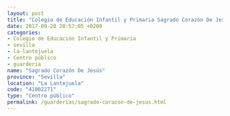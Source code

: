 ```yaml
---
layout: post
title: "Colegio de Educación Infantil y Primaria Sagrado Corazón De Jesús"
date: 2017-09-20 20:57:05 +0200
categories:
- Colegio de Educación Infantil y Primaria
- sevilla
- la-lantejuela
- Centro público
- guarderia
name: "Sagrado Corazón De Jesús"
province: "Sevilla"
location: "La Lantejuela"
code: "41002271"
type: "Centro público"
permalink: /guarderias/sagrado-corazon-de-jesus.html
---
```

